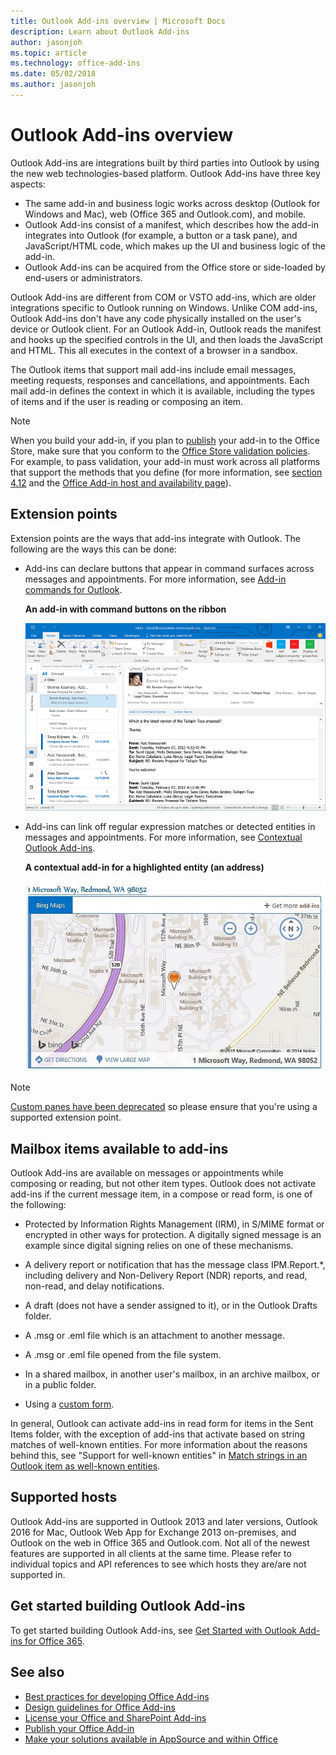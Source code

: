 ```yaml
---
title: Outlook Add-ins overview | Microsoft Docs
description: Learn about Outlook Add-ins
author: jasonjoh
ms.topic: article
ms.technology: office-add-ins
ms.date: 05/02/2018
ms.author: jasonjoh
---
```


# Outlook Add-ins overview

Outlook Add-ins are integrations built by third parties into Outlook by using the new web technologies-based platform. Outlook Add-ins have three key aspects:

- The same add-in and business logic works across desktop (Outlook for Windows and Mac), web (Office 365 and Outlook.com), and mobile.
-  Outlook Add-ins consist of a manifest, which describes how the add-in integrates into Outlook (for example, a button or a task pane), and JavaScript/HTML code, which makes up the UI and business logic of the add-in.
- Outlook Add-ins can be acquired from the Office store or side-loaded by end-users or administrators.

Outlook Add-ins are different from COM or VSTO add-ins, which are older integrations specific to Outlook running on Windows. Unlike COM add-ins, Outlook Add-ins don't have any code physically installed on the user's device or Outlook client. For an Outlook Add-in, Outlook reads the manifest and hooks up the specified controls in the UI, and then loads the JavaScript and HTML. This all executes in the context of a browser in a sandbox.

The Outlook items that support mail add-ins include email messages, meeting requests, responses and cancellations, and appointments. Each mail add-in defines the context in which it is available, including the types of items and if the user is reading or composing an item. 

> [!NOTE]
> When you build your add-in, if you plan to [publish](https://docs.microsoft.com/en-us/office/dev/add-ins/publish/publish?product=outlook) your add-in to the Office Store, make sure that you conform to the [Office Store validation policies](https://docs.microsoft.com/en-us/office/dev/store/validation-policies). For example, to pass validation, your add-in must work across all platforms that support the methods that you define (for more information, see [section 4.12](https://docs.microsoft.com/en-us/office/dev/store/validation-policies#4-apps-and-add-ins-behave-predictably) and the [Office Add-in host and availability page](https://docs.microsoft.com/en-us/office/dev/add-ins/overview/office-add-in-availability)).

## Extension points

Extension points are the ways that add-ins integrate with Outlook. The following are the ways this can be done:

- Add-ins can declare buttons that appear in command surfaces across messages and appointments. For more information, see [Add-in commands for Outlook](add-in-commands-for-outlook.md).
    
    **An add-in with command buttons on the ribbon**

    ![Add-in Command UI-less shape](images/uiless-command-shape.png)

- Add-ins can link off regular expression matches or detected entities in messages and appointments. For more information, see [Contextual Outlook Add-ins](contextual-outlook-add-ins.md).
    
    **A contextual add-in for a highlighted entity (an address)**

    ![Shows a contextual app in a card](images/contextual-window.png)


> [!NOTE]
> [Custom panes have been deprecated](https://developer.microsoft.com/en-us/outlook/blogs/make-your-add-ins-available-in-the-office-ribbon/) so please ensure that you're using a supported extension point.

## Mailbox items available to add-ins

Outlook Add-ins are available on messages or appointments while composing or reading, but not other item types. Outlook does not activate add-ins if the current message item, in a compose or read form, is one of the following:

- Protected by Information Rights Management (IRM), in S/MIME format or encrypted in other ways for protection. A digitally signed message is an example since digital signing relies on one of these mechanisms.
    
- A delivery report or notification that has the message class IPM.Report.*, including delivery and Non-Delivery Report (NDR) reports, and read, non-read, and delay notifications.

- A draft (does not have a sender assigned to it), or in the Outlook Drafts folder.
    
- A .msg or .eml file which is an attachment to another message.
    
- A .msg or .eml file opened from the file system.

- In a shared mailbox, in another user's mailbox, in an archive mailbox, or in a public folder.

- Using a [custom form](https://support.office.com/en-us/article/Overview-of-forms-in-Outlook-CC2D2F5B-635F-4E60-95CA-6B8D91639214).
    
In general, Outlook can activate add-ins in read form for items in the Sent Items folder, with the exception of add-ins that activate based on string matches of well-known entities. For more information about the reasons behind this, see "Support for well-known entities" in [Match strings in an Outlook item as well-known entities](match-strings-in-an-item-as-well-known-entities.md).


## Supported hosts

Outlook Add-ins are supported in Outlook 2013 and later versions, Outlook 2016 for Mac, Outlook Web App for Exchange 2013 on-premises, and Outlook on the web in Office 365 and Outlook.com. Not all of the newest features are supported in all clients at the same time. Please refer to individual topics and API references to see which hosts they are/are not supported in.


## Get started building Outlook Add-ins

To get started building Outlook Add-ins, see [Get Started with Outlook Add-ins for Office 365](addin-tutorial.md).


## See also

- [Best practices for developing Office Add-ins](https://docs.microsoft.com/en-us/office/dev/add-ins/concepts/add-in-development-best-practices?product=outlook)
- [Design guidelines for Office Add-ins](https://docs.microsoft.com/en-us/office/dev/add-ins/design/add-in-design?product=outlook)
- [License your Office and SharePoint Add-ins](https://docs.microsoft.com/en-us/office/dev/store/license-your-add-ins)
- [Publish your Office Add-in](https://docs.microsoft.com/en-us/office/dev/add-ins/publish/publish?product=outlook)
- [Make your solutions available in AppSource and within Office](https://docs.microsoft.com/en-us/office/dev/store/submit-to-the-office-store)

